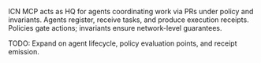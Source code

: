 ICN MCP acts as HQ for agents coordinating work via PRs under policy and invariants. Agents register, receive tasks, and produce execution receipts. Policies gate actions; invariants ensure network-level guarantees.

TODO: Expand on agent lifecycle, policy evaluation points, and receipt emission.

